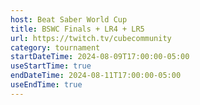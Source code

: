 ```yaml
---
host: Beat Saber World Cup
title: BSWC Finals + LR4 + LR5
url: https://twitch.tv/cubecommunity
category: tournament
startDateTime: 2024-08-09T17:00:00-05:00
useStartTime: true
endDateTime: 2024-08-11T17:00:00-05:00
useEndTime: true
---
```

